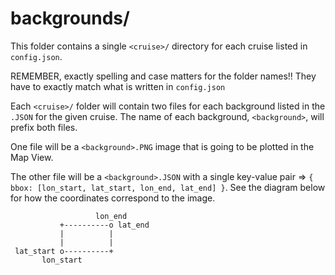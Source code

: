 # backgrounds/

This folder contains a single `<cruise>/` directory for each cruise listed in
`config.json`.

REMEMBER, exactly spelling and case matters for the folder names!! They have to exactly
match what is written in `config.json`

Each `<cruise>/` folder will contain two files for each background listed in the
`.JSON` for the given cruise. The name of each background, `<background>`, will
prefix both files.

One file will be a `<background>.PNG` image that is going to be plotted in the
Map View.

The other file will be a `<background>.JSON` with a single key-value pair =>
`{ bbox: [lon_start, lat_start, lon_end, lat_end] }`. See the diagram below
for how the coordinates correspond to the image.

```(bash)
                   lon_end
           +----------o lat_end
           |          |
           |          |
 lat_start o----------+
       lon_start
```
